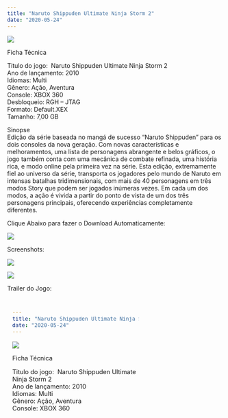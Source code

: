```yaml
---
title: "Naruto Shippuden Ultimate Ninja Storm 2"
date: "2020-05-24"
---
```


[![](https://4.bp.blogspot.com/-GGMsiSJsT4k/Xsb2GMfh-GI/AAAAAAAAGkA/sr3xs_04_f4cESfv53IEUrxuOLhfzWGGgCLcBGAsYHQ/s400/Screenshot_1.png)](https://4.bp.blogspot.com/-GGMsiSJsT4k/Xsb2GMfh-GI/AAAAAAAAGkA/sr3xs_04_f4cESfv53IEUrxuOLhfzWGGgCLcBGAsYHQ/s1600/Screenshot_1.png)

Ficha Técnica

Titulo do jogo:  Naruto Shippuden Ultimate Ninja Storm 2  
Ano de lançamento: 2010  
Idiomas: Multi  
Gênero: Ação, Aventura  
Console: XBOX 360  
Desbloqueio: RGH – JTAG  
Formato: Default.XEX  
Tamanho: 7,00 GB

Sinopse  
Edição da série baseada no mangá de sucesso “Naruto Shippuden” para os dois consoles da nova geração. Com novas características e melhoramentos, uma lista de personagens abrangente e belos gráficos, o jogo também conta com uma mecânica de combate refinada, uma história rica, e modo online pela primeira vez na série. Esta edição, extremamente fiel ao universo da série, transporta os jogadores pelo mundo de Naruto em intensas batalhas tridimensionais, com mais de 40 personagens em três modos Story que podem ser jogados inúmeras vezes. Em cada um dos modos, a ação é vivida a partir do ponto de vista de um dos três personagens principais, oferecendo experiências completamente diferentes.

Clique Abaixo para fazer o Download Automaticamente:

[![](https://1.bp.blogspot.com/-ZiyKr4TPKHg/XqoHsQG1YpI/AAAAAAAAFU0/2TSF5tAU16YCRCDeI6UL7VZxWtpmWQ_cQCPcBGAYYCw/s1600/MAGNET-LINK-300x77.png)](https://zee.gl/w6tb)

Screenshots:

[![](https://1.bp.blogspot.com/-OxSv13ERwJg/Xsb3X826HrI/AAAAAAAAGkM/7FeCxYs8xc0ouTAT6W4vL8kC9oTl-eozQCLcBGAsYHQ/s320/naruto-shippuden-ultimate-ninja-storm-legacy-trilogy-remaster.jpg)](https://1.bp.blogspot.com/-OxSv13ERwJg/Xsb3X826HrI/AAAAAAAAGkM/7FeCxYs8xc0ouTAT6W4vL8kC9oTl-eozQCLcBGAsYHQ/s1600/naruto-shippuden-ultimate-ninja-storm-legacy-trilogy-remaster.jpg)

[![](https://1.bp.blogspot.com/-LM-qGTIn_Ng/Xsb3X9P0n0I/AAAAAAAAGkQ/g37LtFxWHYYOTHknPEVaaGuy58JsrAAewCLcBGAsYHQ/s320/jogo-novo-naruto-shippuden-ultimate-ninja-storm-trilogy-ps4-D_NQ_NP_759141-MLB29684308104_032019-F.jpg)](https://1.bp.blogspot.com/-LM-qGTIn_Ng/Xsb3X9P0n0I/AAAAAAAAGkQ/g37LtFxWHYYOTHknPEVaaGuy58JsrAAewCLcBGAsYHQ/s1600/jogo-novo-naruto-shippuden-ultimate-ninja-storm-trilogy-ps4-D_NQ_NP_759141-MLB29684308104_032019-F.jpg)

Trailer do Jogo:

<iframe width="320" height="266" class="YOUTUBE-iframe-video" data-thumbnail-src="https://i.ytimg.com/vi/LQ4Mr1zWi4I/0.jpg" src="?feature=player_embedded" frameborder="0" allowfullscreen></iframe>
